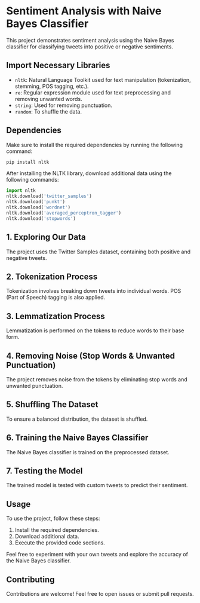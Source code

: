 

# Sentiment Analysis with Naive Bayes Classifier

This project demonstrates sentiment analysis using the Naive Bayes classifier for classifying tweets into positive or negative sentiments.

## Import Necessary Libraries

- `nltk`: Natural Language Toolkit used for text manipulation (tokenization, stemming, POS tagging, etc.).
- `re`: Regular expression module used for text preprocessing and removing unwanted words.
- `string`: Used for removing punctuation.
- `random`: To shuffle the data.

## Dependencies

Make sure to install the required dependencies by running the following command:

```bash
pip install nltk
```

After installing the NLTK library, download additional data using the following commands:

```python
import nltk
nltk.download('twitter_samples')
nltk.download('punkt')
nltk.download('wordnet')
nltk.download('averaged_perceptron_tagger')
nltk.download('stopwords')
```

## 1. Exploring Our Data

The project uses the Twitter Samples dataset, containing both positive and negative tweets.

## 2. Tokenization Process

Tokenization involves breaking down tweets into individual words. POS (Part of Speech) tagging is also applied.

## 3. Lemmatization Process

Lemmatization is performed on the tokens to reduce words to their base form.

## 4. Removing Noise (Stop Words & Unwanted Punctuation)

The project removes noise from the tokens by eliminating stop words and unwanted punctuation.

## 5. Shuffling The Dataset

To ensure a balanced distribution, the dataset is shuffled.

## 6. Training the Naive Bayes Classifier

The Naive Bayes classifier is trained on the preprocessed dataset.

## 7. Testing the Model

The trained model is tested with custom tweets to predict their sentiment.

## Usage

To use the project, follow these steps:

1. Install the required dependencies.
2. Download additional data.
3. Execute the provided code sections.

Feel free to experiment with your own tweets and explore the accuracy of the Naive Bayes classifier.

## Contributing

Contributions are welcome! Feel free to open issues or submit pull requests.

